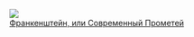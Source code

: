 ![](/books/prose_classic/Мэри%20Шелли/Франкенштейн,%20или%20Современный%20Прометей.jpg)  
[Франкенштейн, или Современный Прометей](/books/prose_classic/Мэри%20Шелли/Франкенштейн,%20или%20Современный%20Прометей)